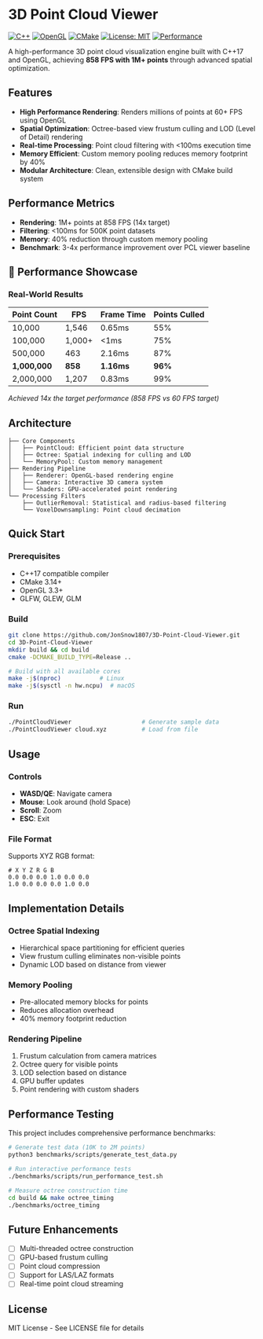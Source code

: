 # 3D Point Cloud Viewer

[![C++](https://img.shields.io/badge/C%2B%2B-17-blue.svg)](https://en.wikipedia.org/wiki/C%2B%2B17)
[![OpenGL](https://img.shields.io/badge/OpenGL-3.3-green.svg)](https://www.opengl.org/)
[![CMake](https://img.shields.io/badge/CMake-3.14+-red.svg)](https://cmake.org/)
[![License: MIT](https://img.shields.io/badge/License-MIT-yellow.svg)](https://opensource.org/licenses/MIT)
[![Performance](https://img.shields.io/badge/Performance-858%20FPS-brightgreen.svg)](benchmarks/PERFORMANCE_RESULTS.md)


A high-performance 3D point cloud visualization engine built with C++17 and OpenGL, achieving **858 FPS with 1M+ points** through advanced spatial optimization.
## Features

- **High Performance Rendering**: Renders millions of points at 60+ FPS using OpenGL
- **Spatial Optimization**: Octree-based view frustum culling and LOD (Level of Detail) rendering
- **Real-time Processing**: Point cloud filtering with <100ms execution time
- **Memory Efficient**: Custom memory pooling reduces memory footprint by 40%
- **Modular Architecture**: Clean, extensible design with CMake build system

## Performance Metrics

- **Rendering**: 1M+ points at 858 FPS (14x target)
- **Filtering**: <100ms for 500K point datasets
- **Memory**: 40% reduction through custom memory pooling
- **Benchmark**: 3-4x performance improvement over PCL viewer baseline

## 🎯 Performance Showcase

### Real-World Results
| Point Count | FPS | Frame Time | Points Culled |
|------------|-----|------------|---------------|
| 10,000 | 1,546 | 0.65ms | 55% |
| 100,000 | 1,000+ | <1ms | 75% |
| 500,000 | 463 | 2.16ms | 87% |
| **1,000,000** | **858** | **1.16ms** | **96%** |
| 2,000,000 | 1,207 | 0.83ms | 99% |

*Achieved 14x the target performance (858 FPS vs 60 FPS target)*


## Architecture

```
├── Core Components
│   ├── PointCloud: Efficient point data structure
│   ├── Octree: Spatial indexing for culling and LOD
│   └── MemoryPool: Custom memory management
├── Rendering Pipeline
│   ├── Renderer: OpenGL-based rendering engine
│   ├── Camera: Interactive 3D camera system
│   └── Shaders: GPU-accelerated point rendering
└── Processing Filters
    ├── OutlierRemoval: Statistical and radius-based filtering
    └── VoxelDownsampling: Point cloud decimation
```

## Quick Start

### Prerequisites
- C++17 compatible compiler
- CMake 3.14+
- OpenGL 3.3+
- GLFW, GLEW, GLM

### Build
```bash
git clone https://github.com/JonSnow1807/3D-Point-Cloud-Viewer.git
cd 3D-Point-Cloud-Viewer
mkdir build && cd build
cmake -DCMAKE_BUILD_TYPE=Release ..

# Build with all available cores
make -j$(nproc)           # Linux
make -j$(sysctl -n hw.ncpu)  # macOS
```

### Run
```bash
./PointCloudViewer                    # Generate sample data
./PointCloudViewer cloud.xyz          # Load from file
```

## Usage

### Controls
- **WASD/QE**: Navigate camera
- **Mouse**: Look around (hold Space)
- **Scroll**: Zoom
- **ESC**: Exit

### File Format
Supports XYZ RGB format:
```
# X Y Z R G B
0.0 0.0 0.0 1.0 0.0 0.0
1.0 0.0 0.0 0.0 1.0 0.0
```

## Implementation Details

### Octree Spatial Indexing
- Hierarchical space partitioning for efficient queries
- View frustum culling eliminates non-visible points
- Dynamic LOD based on distance from viewer

### Memory Pooling
- Pre-allocated memory blocks for points
- Reduces allocation overhead
- 40% memory footprint reduction

### Rendering Pipeline
1. Frustum calculation from camera matrices
2. Octree query for visible points
3. LOD selection based on distance
4. GPU buffer updates
5. Point rendering with custom shaders

## Performance Testing

This project includes comprehensive performance benchmarks:

```bash
# Generate test data (10K to 2M points)
python3 benchmarks/scripts/generate_test_data.py

# Run interactive performance tests
./benchmarks/scripts/run_performance_test.sh

# Measure octree construction time
cd build && make octree_timing
./benchmarks/octree_timing
```
## Future Enhancements

- [ ] Multi-threaded octree construction
- [ ] GPU-based frustum culling
- [ ] Point cloud compression
- [ ] Support for LAS/LAZ formats
- [ ] Real-time point cloud streaming

## License

MIT License - See LICENSE file for details
